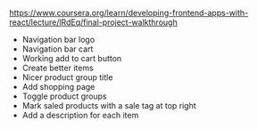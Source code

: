 https://www.coursera.org/learn/developing-frontend-apps-with-react/lecture/lRdEq/final-project-walkthrough

- Navigation bar logo
- Navigation bar cart
- Working add to cart button
- Create better items
- Nicer product group title
- Add shopping page
- Toggle product groups
- Mark saled products with a sale tag at top right
- Add a description for each item
